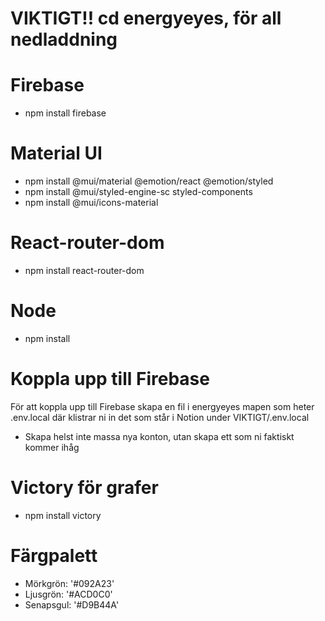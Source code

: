 # VIKTIGT!! cd energyeyes, för all nedladdning

# Firebase

- npm install firebase

# Material UI

- npm install @mui/material @emotion/react @emotion/styled
- npm install @mui/styled-engine-sc styled-components
- npm install @mui/icons-material

# React-router-dom

- npm install react-router-dom

# Node

- npm install

# Koppla upp till Firebase

För att koppla upp till Firebase skapa en fil i energyeyes mapen som heter .env.local
där klistrar ni in det som står i Notion under VIKTIGT/.env.local

- Skapa helst inte massa nya konton, utan skapa ett som ni faktiskt kommer ihåg

# Victory för grafer

- npm install victory

# Färgpalett

- Mörkgrön: '#092A23'
- Ljusgrön: '#ACD0C0'
- Senapsgul: '#D9B44A'
